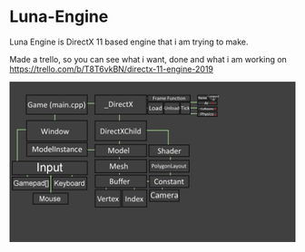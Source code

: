 # Luna-Engine
Luna Engine is DirectX 11 based engine that i am trying to make.

Made a trello, so you can see what i want, done and what i am working on
https://trello.com/b/T8T6vkBN/directx-11-engine-2019

![Current Structure](Misc/EngineStructure.png)


